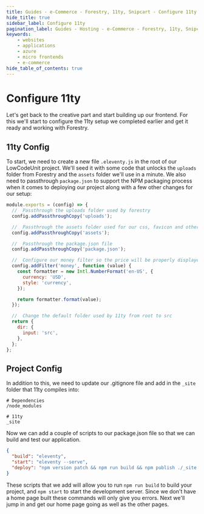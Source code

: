 ```yaml
---
title: Guides - e-Commerce - Forestry, 11ty, Snipcart - Configure 11ty
hide_title: true
sidebar_label: Configure 11ty
pagination_label: Guides - Hosting - e-Commerce - Forestry, 11ty, Snipcart - Configure 11ty
keywords:
    - websites
    - applications
    - azure
    - micro frontends
    - e-commerce
hide_table_of_contents: true
---
```


# Configure 11ty

Let's get back to the creative part and start building up our frontend.  For this we'll start to configure the 11ty setup we completed earlier and get it ready and working with Forestry.

## 11ty Config

To start, we need to create a new file `.eleventy.js` in the root of our LowCodeUnit project.  We'll seed it with some code that unlocks the `uploads` folder from Forestry and the `assets` folder we'll use in a minute. We also need to passthrough `package.json` to support the NPM packaging process when it comes to deploying our project along with a few other changes for our setup:

```javascript
module.exports = (config) => {
  //  Passthrough the uploads folder used by forestry
  config.addPassthroughCopy('uploads');

  //  Passthrough the assets folder used for our css, favicon and other assets
  config.addPassthroughCopy('assets');

  //  Passthrough the package.json file
  config.addPassthroughCopy('package.json');

  //  Configure our money filter so the price will be properly displayed
  config.addFilter('money', function (value) {
    const formatter = new Intl.NumberFormat('en-US', {
      currency: 'USD',
      style: 'currency',
    });

    return formatter.format(value);
  });

  //  Change the default folder used by 11ty from root to src
  return {
    dir: {
      input: 'src',
    },
  };
};
```

## Project Config

In addition to this, we need to update our .gitignore file and add in the `_site` folder that 11ty compiles into:

```.gitignore
# Dependencies
/node_modules

# 11ty
_site
```

Now we can add a couple of scripts to our package.json file so that we can build and test our application.

```json
{
  "build": "eleventy",
  "start": "eleventy --serve",
  "deploy": "npm version patch && npm run build && npm publish ./_site --access public"
}
```

These scripts that we add will allow you to run `npm run build` to build your project, and `npm start` to start the development server. Since we don't have a home page built these commands will only give you errors.  Next we'll jump in and get our home page going as well as the other pages.
